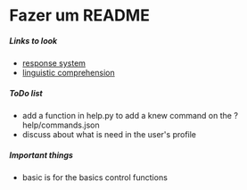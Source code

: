 # Fazer um README

##### Links to look

- [response system](https://discordpy.readthedocs.io/en/latest/api.html#discord.Client.wait_for_message)
- [linguistic comprehension](https://docs.python.org/3/library/re.html)

##### ToDo list

- add a function in help.py to add a knew command on the ?help/commands.json
- discuss about what is need in the user's profile

##### Important things

- basic is for the basics control functions